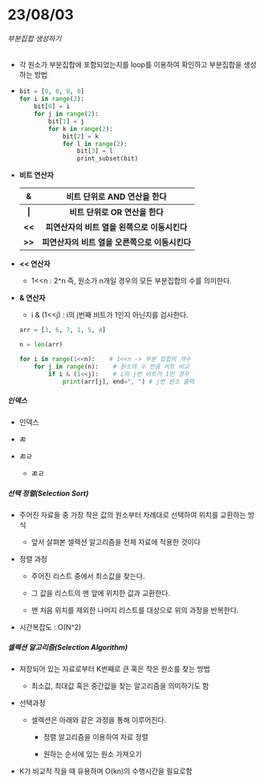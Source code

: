 # 23/08/03

###### 부분집합 생성하기

- 각 원소가 부분집합에 포함되었는지를 loop를 이용하여 확인하고 부분집합을 생성하는 방법

- ```python
  bit = [0, 0, 0, 0]
  for i in range(2):
      bit[0] = i
      for j in range(2):
          bit[1] = j
          for k in range(2):
              bit[2] = k
              for l in range(2):
                  bit[3] = l
                  print_subset(bit)
  ```

- **비트 연산자**
  
  | &      | 비트 단위로 AND 연산을 한다           |
  |:------:|:---------------------------:|
  | **\|** | **비트 단위로 OR 연산을 한다**        |
  | **<<** | **피연산자의 비트 열을 왼쪽으로 이동시킨다**  |
  | **>>** | **피연산자의 비트 열을 오른쪽으로 이동시킨다** |

- **<< 연산자**
  
  - 1<<n  :  2^n 즉, 원소가 n개일 경우의 모든 부분집합의 수를 의미한다.

- **& 연산자**
  
  - i & (1<<j) : i의 j번째 비트가 1인지 아닌지를 검사한다.
  
  ```python
  arr = [3, 6, 7, 1, 5, 4]
  
  n = len(arr)
  
  for i in range(1<<n):    # 1<<n -> 부분 집합의 개수
      for j in range(n):    # 원소의 수 만큼 비트 비교
          if i & (1<<j):    # i의 j번 비트가 1인 경우
              print(arr[j], end=", ") # j번 원소 출력
  ```

##### 인덱스

- 인덱스

- ㄻ

- ㄻㄹ
  
  - ㄻㄹ

##### 선택 정렬(Selection Sort)

- 주어진 자료들 중 가장 작은 값의 원소부터 차례대로 선택하여 위치를 교환하는 방식
  
  - 앞서 살펴본 셀렉션 알고리즘을 전체 자료에 적용한 것이다

- 정렬 과정
  
  - 주어진 리스트 중에서 최소값을 찾는다.
  
  - 그 값을 리스트의 맨 앞에 위치한 값과 교환한다.
  
  - 맨 처음 위치를 제외한 나머지 리스트를 대상으로 위의 과정을 반복한다.

- 시간복잡도 : O(N^2)

##### 셀렉션 알고리즘(Selection Algorithm)

- 저장되어 있는 자료로부터 K번째로 큰 혹은 작은 원소를 찾는 방법
  
  - 최소값, 최대값 혹은 중간값을 찾는 알고리즘을 의미하기도 함

- 선택과정
  
  - 셀렉션은 아래와 같은 과정을 통해 이루어진다.
    
    - 정렬 알고리즘을 이용하여 자료 정렬
    
    - 원하는 순서에 있는 원소 가져오기

- K가 비교적 작을 때 유용하며 O(kn)의 수행시간을 필요로함
